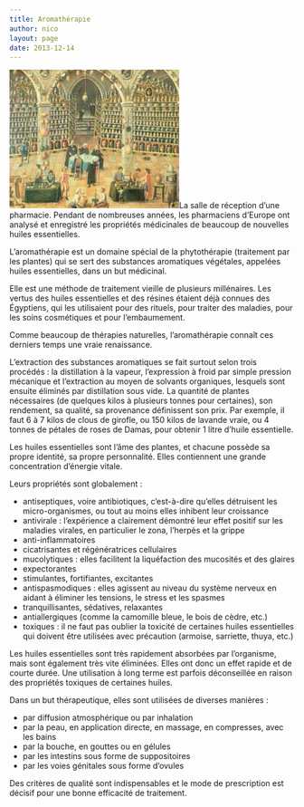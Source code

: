 ```yaml
---
title: Aromathérapie
author: nico
layout: page
date: 2013-12-14
---
```


<img class="size-full wp-image-347 alignright" alt="apothecary" src="./images/apothecary.jpg" width="300" height="245" />La salle de réception d’une pharmacie. Pendant de nombreuses années, les pharmaciens d’Europe ont analysé et enregistré les propriétés médicinales de beaucoup de nouvelles huiles essentielles.

L’aromathérapie est un domaine spécial de la phytothérapie (traitement par les plantes) qui se sert des substances aromatiques végétales, appelées huiles essentielles, dans un but médicinal.

Elle est une méthode de traitement vieille de plusieurs millénaires. Les vertus des huiles essentielles et des résines étaient déjà connues des Égyptiens, qui les utilisaient pour des rituels, pour traiter des maladies, pour les soins cosmétiques et pour l’embaumement.

Comme beaucoup de thérapies naturelles, l’aromathérapie connaît ces derniers temps une vraie renaissance.

L’extraction des substances aromatiques se fait surtout selon trois procédés : la distillation à la vapeur, l’expression à froid par simple pression mécanique et l’extraction au moyen de solvants organiques, lesquels sont ensuite éliminés par distillation sous vide. La quantité de plantes nécessaires (de quelques kilos à plusieurs tonnes pour certaines), son rendement, sa qualité, sa provenance définissent son prix. Par exemple, il faut 6 à 7 kilos de clous de girofle, ou 150 kilos de lavande vraie, ou 4 tonnes de pétales de roses de Damas, pour obtenir 1 litre d’huile essentielle.

Les huiles essentielles sont l’âme des plantes, et chacune possède sa propre identité, sa propre personnalité. Elles contiennent une grande concentration d’énergie vitale.

Leurs propriétés sont globalement :

  * antiseptiques, voire antibiotiques, c’est-à-dire qu’elles détruisent les micro-organismes, ou tout au moins elles inhibent leur croissance
  * antivirale : l’expérience a clairement démontré leur effet positif sur les maladies virales, en particulier le zona, l’herpès et la grippe
  * anti-inflammatoires
  * cicatrisantes et régénératrices cellulaires
  * mucolytiques : elles facilitent la liquéfaction des mucosités et des glaires
  * expectorantes
  * stimulantes, fortifiantes, excitantes
  * antispasmodiques : elles agissent au niveau du système nerveux en aidant à éliminer les tensions, le stress et les spasmes
  * tranquillisantes, sédatives, relaxantes
  * antiallergiques (comme la camomille bleue, le bois de cèdre, etc.)
  * toxiques : il ne faut pas oublier la toxicité de certaines huiles essentielles qui doivent être utilisées avec précaution (armoise, sarriette, thuya, etc.)

Les huiles essentielles sont très rapidement absorbées par l’organisme, mais sont également très vite éliminées. Elles ont donc un effet rapide et de courte durée. Une utilisation à long terme est parfois déconseillée en raison des propriétés toxiques de certaines huiles.

Dans un but thérapeutique, elles sont utilisées de diverses manières :

  * par diffusion atmosphérique ou par inhalation
  * par la peau, en application directe, en massage, en compresses, avec les bains
  * par la bouche, en gouttes ou en gélules
  * par les intestins sous forme de suppositoires
  * par les voies génitales sous forme d’ovules

Des critères de qualité sont indispensables et le mode de prescription est décisif pour une bonne efficacité de traitement.
